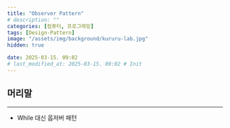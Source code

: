 ```yaml
---
title: "Observer Pattern"
# description: ""
categories: [컴퓨터, 프로그래밍]
tags: [Design-Pattern]
image: "/assets/img/background/kururu-lab.jpg"
hidden: true

date: 2025-03-15. 09:02
# last_modified_at: 2025-03-15. 09:02 # Init
---
```


## 머리말

---

- While 대신 옵저버 패턴
